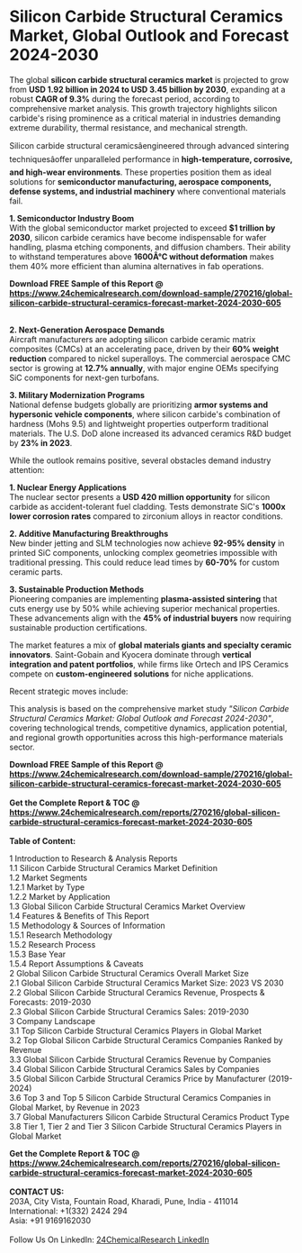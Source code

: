 <h1>Silicon Carbide Structural Ceramics Market, Global Outlook and Forecast 2024-2030</h1><p>The global <strong>silicon carbide structural ceramics market</strong> is projected to grow from <strong>USD 1.92 billion in 2024 to USD 3.45 billion by 2030</strong>, expanding at a robust <strong>CAGR of 9.3%</strong> during the forecast period, according to comprehensive market analysis. This growth trajectory highlights silicon carbide's rising prominence as a critical material in industries demanding extreme durability, thermal resistance, and mechanical strength.</p><p>Silicon carbide structural ceramicsâengineered through advanced sintering techniquesâoffer unparalleled performance in <strong>high-temperature, corrosive, and high-wear environments</strong>. These properties position them as ideal solutions for <strong>semiconductor manufacturing, aerospace components, defense systems, and industrial machinery</strong> where conventional materials fail.</p><p><strong>1. Semiconductor Industry Boom</strong><br>
With the global semiconductor market projected to exceed <strong>$1 trillion by 2030</strong>, silicon carbide ceramics have become indispensable for wafer handling, plasma etching components, and diffusion chambers. Their ability to withstand temperatures above <strong>1600Â°C without deformation</strong> makes them 40% more efficient than alumina alternatives in fab operations.</p><div><b>Download FREE Sample of this Report @ 
            <a href="https://www.24chemicalresearch.com/download-sample/270216/global-silicon-carbide-structural-ceramics-forecast-market-2024-2030-605">
            https://www.24chemicalresearch.com/download-sample/270216/global-silicon-carbide-structural-ceramics-forecast-market-2024-2030-605</a></b></div><br><p><strong>2. Next-Generation Aerospace Demands</strong><br>
Aircraft manufacturers are adopting silicon carbide ceramic matrix composites (CMCs) at an accelerating pace, driven by their <strong>60% weight reduction</strong> compared to nickel superalloys. The commercial aerospace CMC sector is growing at <strong>12.7% annually</strong>, with major engine OEMs specifying SiC components for next-gen turbofans.</p><p><strong>3. Military Modernization Programs</strong><br>
National defense budgets globally are prioritizing <strong>armor systems and hypersonic vehicle components</strong>, where silicon carbide's combination of hardness (Mohs 9.5) and lightweight properties outperform traditional materials. The U.S. DoD alone increased its advanced ceramics R&amp;D budget by <strong>23% in 2023</strong>.</p><p>While the outlook remains positive, several obstacles demand industry attention:</p><p><strong>1. Nuclear Energy Applications</strong><br>
The nuclear sector presents a <strong>USD 420 million opportunity</strong> for silicon carbide as accident-tolerant fuel cladding. Tests demonstrate SiC's <strong>1000x lower corrosion rates</strong> compared to zirconium alloys in reactor conditions.</p><p><strong>2. Additive Manufacturing Breakthroughs</strong><br>
New binder jetting and SLM technologies now achieve <strong>92-95% density</strong> in printed SiC components, unlocking complex geometries impossible with traditional pressing. This could reduce lead times by <strong>60-70%</strong> for custom ceramic parts.</p><p><strong>3. Sustainable Production Methods</strong><br>
Pioneering companies are implementing <strong>plasma-assisted sintering</strong> that cuts energy use by 50% while achieving superior mechanical properties. These advancements align with the <strong>45% of industrial buyers</strong> now requiring sustainable production certifications.</p><p>The market features a mix of <strong>global materials giants and specialty ceramic innovators</strong>. Saint-Gobain and Kyocera dominate through <strong>vertical integration and patent portfolios</strong>, while firms like Ortech and IPS Ceramics compete on <strong>custom-engineered solutions</strong> for niche applications.</p><p>Recent strategic moves include:</p><p>This analysis is based on the comprehensive market study <em>"Silicon Carbide Structural Ceramics Market: Global Outlook and Forecast 2024-2030"</em>, covering technological trends, competitive dynamics, application potential, and regional growth opportunities across this high-performance materials sector.</p><div><b>Download FREE Sample of this Report @ 
            <a href="https://www.24chemicalresearch.com/download-sample/270216/global-silicon-carbide-structural-ceramics-forecast-market-2024-2030-605">
            https://www.24chemicalresearch.com/download-sample/270216/global-silicon-carbide-structural-ceramics-forecast-market-2024-2030-605</a></b></div><br><div><b>Get the Complete Report & TOC @ 
            <a href="https://www.24chemicalresearch.com/reports/270216/global-silicon-carbide-structural-ceramics-forecast-market-2024-2030-605">
            https://www.24chemicalresearch.com/reports/270216/global-silicon-carbide-structural-ceramics-forecast-market-2024-2030-605</a></b></div><br>
            <b>Table of Content:</b><p>1 Introduction to Research & Analysis Reports<br />
    1.1 Silicon Carbide Structural Ceramics Market Definition<br />
    1.2 Market Segments<br />
        1.2.1 Market by Type<br />
        1.2.2 Market by Application<br />
    1.3 Global Silicon Carbide Structural Ceramics Market Overview<br />
    1.4 Features & Benefits of This Report<br />
    1.5 Methodology & Sources of Information<br />
        1.5.1 Research Methodology<br />
        1.5.2 Research Process<br />
        1.5.3 Base Year<br />
        1.5.4 Report Assumptions & Caveats<br />
2 Global Silicon Carbide Structural Ceramics Overall Market Size<br />
    2.1 Global Silicon Carbide Structural Ceramics Market Size: 2023 VS 2030<br />
    2.2 Global Silicon Carbide Structural Ceramics Revenue, Prospects & Forecasts: 2019-2030<br />
    2.3 Global Silicon Carbide Structural Ceramics Sales: 2019-2030<br />
3 Company Landscape<br />
    3.1 Top Silicon Carbide Structural Ceramics Players in Global Market<br />
    3.2 Top Global Silicon Carbide Structural Ceramics Companies Ranked by Revenue<br />
    3.3 Global Silicon Carbide Structural Ceramics Revenue by Companies<br />
    3.4 Global Silicon Carbide Structural Ceramics Sales by Companies<br />
    3.5 Global Silicon Carbide Structural Ceramics Price by Manufacturer (2019-2024)<br />
    3.6 Top 3 and Top 5 Silicon Carbide Structural Ceramics Companies in Global Market, by Revenue in 2023<br />
    3.7 Global Manufacturers Silicon Carbide Structural Ceramics Product Type<br />
    3.8 Tier 1, Tier 2 and Tier 3 Silicon Carbide Structural Ceramics Players in Global Market<br />
    </p><div><b>Get the Complete Report & TOC @ 
            <a href="https://www.24chemicalresearch.com/reports/270216/global-silicon-carbide-structural-ceramics-forecast-market-2024-2030-605">
            https://www.24chemicalresearch.com/reports/270216/global-silicon-carbide-structural-ceramics-forecast-market-2024-2030-605</a></b></div><br><b>CONTACT US:</b><br>
            203A, City Vista, Fountain Road, Kharadi, Pune, India - 411014<br>
            International: +1(332) 2424 294<br>
            Asia: +91 9169162030 <br><br>
            Follow Us On LinkedIn: <a href="https://www.linkedin.com/company/24chemicalresearch/">24ChemicalResearch LinkedIn</a>